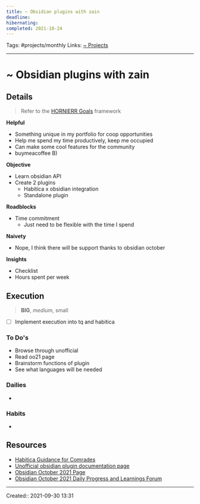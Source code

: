 ```yaml
---
title: ~ Obsidian plugins with zain
deadline:
hibernating:
completed: 2021-10-24
---
```

Tags: #projects/monthly
Links: [~ Projects](out/~-projects.md)
___
# ~ Obsidian plugins with zain
## Details
> Refer to the [HORNIERR Goals](out/hornierr-goals.md) framework

**Helpful**
- Something unique in my portfolio for coop opportunities
- Help me spend my time productively, keep me occupied
- Can make some cool features for the community
- buymeacoffee B)

**Objective**
- Learn obsidian API
- Create 2 plugins
	- Habitica x obsidian integration
	- Standalone plugin

**Roadblocks**
- Time commitment
	- Just need to be flexible with the time I spend

**Naivety**
- Nope, I think there will be support thanks to obsidian october

**Insights**
- Checklist
- Hours spent per week
## Execution
> **BIG**, *medium*, small

- [ ] Implement execution into tq and habitica
### To Do's
- Browse through unofficial
- Read oo21 page
- Brainstorm functions of plugin
- See what languages will be needed
### Dailies
- 
### Habits
- 
## Resources
- [Habitica Guidance for Comrades](https://habitica.fandom.com/wiki/Guidance_for_Comrades)
- [Unofficial obsidian plugin documentation page](https://marcus.se.net/obsidian-plugin-docs/)
- [Obsidian October 2021 Page](https://publish.obsidian.md/hub/11+-+Events/Obsidian+October+2021)
- [Obsidian October 2021 Daily Progress and Learnings Forum](https://forum.obsidian.md/t/obsidian-october-2021-daily-progress-and-learnings/24472/8)
___
Created:: 2021-09-30 13:31
